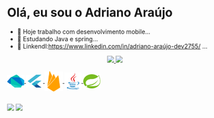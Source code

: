 
# Olá, eu sou o Adriano Araújo

- 🔭 Hoje trabalho com desenvolvimento mobile...
- 🌱 Estudando Java e spring...
- 📲 Linkendl:https://www.linkedin.com/in/adriano-araújo-dev2755/ ...

<div align="center">
  <a href="https://github.com/adrianoaraujo0">
  <img height="180em" src="https://github-readme-stats.vercel.app/api?username=adrianoaraujo0&show_icons=true&theme=dark&include_all_commits=true&count_private=true"/>
  <img height="180em" src="https://github-readme-stats.vercel.app/api/top-langs/?username=adrianoaraujo0&layout=compact&langs_count=7&theme=dracula"/>
</div>

<div style="display: inline_block"><br>
  <img align="center" alt="Dart" height="30" width="40" src="https://raw.githubusercontent.com/devicons/devicon/master/icons/dart/dart-original.svg">
  <img align="center" alt="Flutter" height="30" width="40" src="https://raw.githubusercontent.com/devicons/devicon/master/icons/flutter/flutter-original.svg">
  <img align="center" alt="Firebase" height="47" width="42" src="https://raw.githubusercontent.com/devicons/devicon/master/icons/firebase/firebase-plain.svg">
  <img align="center" alt="Java" height="40" width="40" src="https://raw.githubusercontent.com/devicons/devicon/master/icons/java/java-original.svg">
  <img align="center" alt="Spring-boot" height="33" width="40" src="https://raw.githubusercontent.com/devicons/devicon/master/icons/spring/spring-original.svg">
</div>
  
  ##
 
<div> 
  <a href = "mailto:adrianoamedeiros05@@gmail.com"><img src="https://img.shields.io/badge/-Gmail-%23333?style=for-the-badge&logo=gmail&logoColor=white" target="_blank"></a>
  <a href="https://www.linkedin.com/in/adriano-ara%C3%BAjo-dev2755/" target="_blank"><img src="https://img.shields.io/badge/-LinkedIn-%230077B5?style=for-the-badge&logo=linkedin&logoColor=white" target="_blank"></a> 
 
</div>
